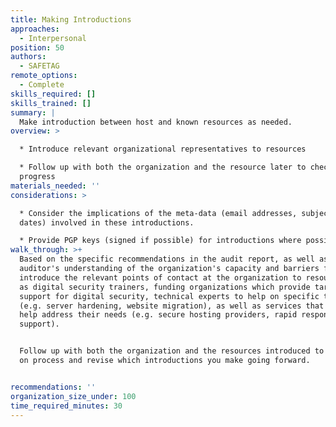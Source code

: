 ```yaml
---
title: Making Introductions
approaches:
  - Interpersonal
position: 50
authors:
  - SAFETAG
remote_options:
  - Complete
skills_required: []
skills_trained: []
summary: |
  Make introduction between host and known resources as needed.
overview: >

  * Introduce relevant organizational representatives to resources

  * Follow up with both the organization and the resource later to check on
  progress 
materials_needed: ''
considerations: >

  * Consider the implications of the meta-data (email addresses, subject lines,
  dates) involved in these introductions.

  * Provide PGP keys (signed if possible) for introductions where possible
walk_through: >+
  Based on the specific recommendations in the audit report, as well as the
  auditor's understanding of the organization's capacity and barriers faced,
  introduce the relevant points of contact at the organization to resources such
  as digital security trainers, funding organizations which provide targeted
  support for digital security, technical experts to help on specific tasks
  (e.g. server hardening, website migration), as well as services that could
  help address their needs (e.g. secure hosting providers, rapid response
  support).


  Follow up with both the organization and the resources introduced to check in
  on process and revise which introductions you make going forward.


recommendations: ''
organization_size_under: 100
time_required_minutes: 30
---
```



